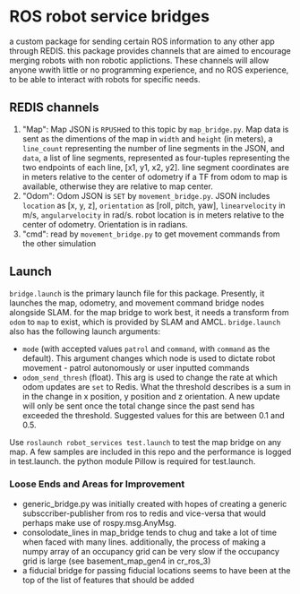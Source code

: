 # ROS robot service bridges

a custom package for sending certain ROS information to any other app through REDIS. this package provides channels that are aimed to encourage merging robots with non robotic applictions. These channels will allow anyone wwith little or no programming experience, and no ROS experience, to be able to interact with robots for specific needs. 

## REDIS channels

1. "Map": Map JSON is `RPUSH`ed to this topic by `map_bridge.py`. Map data is sent as the dimentions of the map in `width` and `height` (in meters), a `line_count` representing the number of line segments in the JSON, and `data`, a list of line segments, represented as four-tuples representing the two endpoints of each line, [x1, y1, x2, y2]. line segment coordinates are in meters relative to the center of odometry if a TF from odom to map is available, otherwise they are relative to map center.
2. "Odom": Odom JSON is `SET` by `movement_bridge.py`. JSON includes `location` as [x, y, z], `orientation` as [roll, pitch, yaw], `linearvelocity` in m/s, `angularvelocity` in rad/s. robot location is in meters relative to the center of odometry. Orientation is in radians.
3. "cmd": read by `movement_bridge.py` to get movement commands from the other simulation

## Launch

`bridge.launch` is the primary launch file for this package. Presently, it launches the map, odometry, and movement command bridge nodes alongside SLAM. for the map bridge to work best, it needs a transform from `odom` to `map` to exist, which is provided by SLAM and AMCL. `bridge.launch` also has the following launch arguments:

* `mode` (with accepted values `patrol` and `command`, with `command` as the default). This argument changes which node is used to dictate robot movement - patrol autonomously or user inputted commands
* `odom_send_thresh` (float). This arg is used to change the rate at which odom updates are `set` to Redis. What the threshold describes is a sum in in the change in x position, y position and z orientation. A new update will only be sent once the total change since the past send has exceeded the threshold. Suggested values for this are between 0.1 and 0.5.

Use `roslaunch robot_services test.launch` to test the map bridge on any map. A few samples are included in this repo and the performance is logged in test.launch. the python module Pillow is required for test.launch.

### Loose Ends and Areas for Improvement
 
* generic_bridge.py was initially created with hopes of creating a generic subsccriber-publisher from ros to redis and vice-versa that would perhaps make use of rospy.msg.AnyMsg.
* consolodate_lines in map_bridge tends to chug and take a lot of time when faced with many lines. additionally, the process of making a numpy array of an occupancy grid can be very slow if the occupancy grid is large (see basement_map_gen4 in cr_ros_3)
* a fiducial bridge for passing fiducial locations seems to have been at the top of the list of features that should be added

